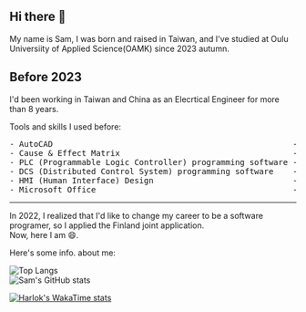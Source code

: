 ## Hi there 👋

My name is Sam, I was born and raised in Taiwan, and I've studied at Oulu Universiity of Applied Science(OAMK) since 2023 autumn.<br>

## Before 2023

I'd been working in Taiwan and China as an Elecrtical Engineer for more than 8 years.

Tools and skills I used before:

<pre>
- AutoCAD                                                  -> Hardware drawing layout.
- Cause & Effect Matrix                                    -> Reference of Engineering control logic
- PLC (Programmable Logic Controller) programming software -> Programming tools based on IEC 61131-3
- DCS (Distributed Control System) programming software    -> Programming tools based on IEC 61131-3
- HMI (Human Interface) Design                             -> Programming tools based on JavaScript and VBScript
- Microsoft Office                                         -> For Specificaton and project planning
</pre>

---

In 2022, I realized that I'd like to change my career to be a software programer, so I applied the Finland joint application.<br>
Now, here I am 😄.

Here's some info. about me:<br>

![Top Langs](https://github-readme-stats-olive-kappa-31.vercel.app/api/top-langs/?username=fuzzykala&layout=compact&theme=holi)
<br>
![Sam's GitHub stats](https://github-readme-stats-olive-kappa-31.vercel.app/api?username=fuzzykala&show_icons=true&theme=holi&)

[![Harlok's WakaTime stats](https://github-readme-stats.vercel.app/api/wakatime?username=FuzzyKala&layout=compact&theme=holi)](https://github.com/anuraghazra/github-readme-stats)

<!--

[![Sam's GitHub stats](https://github-readme-stats.vercel.app/api?username=FuzzyKala&theme=github_dark)](https://github.com/anuraghazra/github-readme-stats)

**FuzzyKala/FuzzyKala** is a ✨ _special_ ✨ repository because its `README.md` (this file) appears on your GitHub profile.

Here are some ideas to get you started:

- 🔭 I’m currently working on ...
- 🌱 I’m currently learning ...
- 👯 I’m looking to collaborate on ...
- 🤔 I’m looking for help with ...
- 💬 Ask me about ...
- 📫 How to reach me: ...
- 😄 Pronouns: ...
- ⚡ Fun fact: ...
-->
